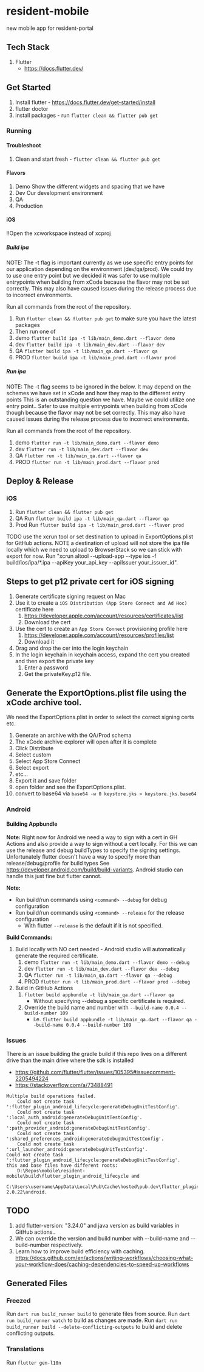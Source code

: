 # resident-mobile
new mobile app for resident-portal

## Tech Stack
1. Flutter
	- https://docs.flutter.dev/

## Get Started
1. Install flutter - https://docs.flutter.dev/get-started/install
1. flutter doctor
1. install packages - run `flutter clean && flutter pub get`

### Running

#### Troubleshoot
1. Clean and start fresh - `flutter clean && flutter pub get`

#### Flavors
1. Demo
	Show the different widgets and spacing that we have
1. Dev
	Our development environment
1. QA
1. Production

#### iOS
!!Open the xcworkspace instead of xcproj

##### Build ipa
NOTE: The -t flag is important currently as we use specific entry points for our application depending on the environment (dev/qa/prod).
We could try to use one entry point but we decided it was safer to use multiple entrypoints when building from xCode because the flavor may not be set correctly.
This may also have caused issues during the release process due to incorrect environments.

Run all commands from the root of the repository.
1. Run `flutter clean && flutter pub get` to make sure you have the latest packages
1. Then run one of
1. demo `flutter build ipa -t lib/main_demo.dart --flavor demo`
1. dev `flutter build ipa -t lib/main_dev.dart --flavor dev`
1. QA `flutter build ipa -t lib/main_qa.dart --flavor qa`
1. PROD `flutter build ipa -t lib/main_prod.dart --flavor prod`

##### Run ipa
NOTE: The -t flag seems to be ignored in the below. It may depend on the schemes we have set in xCode and how they map to the different entry points This is an outstanding question we have.
Maybe we could utilize one entry point.. Safer to use multiple entrypoints when building from xCode though because the flavor may not be set correctly.
This may also have caused issues during the release process due to incorrect environments.

Run all commands from the root of the repository.
1. demo `flutter run -t lib/main_demo.dart --flavor demo`
1. dev `flutter run -t lib/main_dev.dart --flavor dev`
1. QA `flutter run -t lib/main_qa.dart --flavor qa`
1. PROD `flutter run -t lib/main_prod.dart --flavor prod`


## Deploy & Release
### iOS
1. Run `flutter clean && flutter pub get`
1. QA Run `flutter build ipa -t lib/main_qa.dart --flavor qa`
1. Prod Run `flutter build ipa -t lib/main_prod.dart --flavor prod`

TODO use the xcrun tool or set destination to upload in ExportOptions.plist for GitHub actions.
NOTE a destination of upload will not store the ipa file locally which we need to upload to BrowserStack so we can stick with export for now.
Run "xcrun altool --upload-app --type ios -f build/ios/ipa/*.ipa --apiKey your_api_key --apiIssuer your_issuer_id".


## Steps to get p12 private cert for iOS signing

1. Generate certificate signing request on Mac
1. Use it to create a `iOS Distribution (App Store Connect and Ad Hoc)` certificate here
    1. https://developer.apple.com/account/resources/certificates/list
    2. Download the cert
1. Use the cert to create an `App Store Connect` provisioning profile here
    1. https://developer.apple.com/account/resources/profiles/list
    2. Download it
1. Drag and drop the cer into the login keychain
1. In the login keychain in keychain access, expand the cert you created and then export the private key
    1. Enter a password
	1. Get the privateKey.p12 file.

## Generate the ExportOptions.plist file using the xCode archive tool.
We need the ExportOptions.plist in order to select the correct signing certs etc.
1. Generate an archive with the QA/Prod schema
1. The xCode archive explorer will open after it is complete
1. Click Distribute
1. Select custom
1. Select App Store Connect
1. Select export
1. etc...
1. Export it and save folder
1. open folder and see the ExportOptions.plist.
1. convert to base64 via `base64 -w 0 keystore.jks > keystore.jks.base64`

### Android

#### Building Appbundle
**Note:**
Right now for Android we need a way to sign with a cert in GH Actions and also provide a way to sign without a cert locally.
For this we can use the release and debug buildTypes to specify the signing settings. Unfortunately flutter doesn't have a way to
specify more than release/debug/profile for build types
See https://developer.android.com/build/build-variants. Android studio can handle this just fine but flutter cannot.

**Note:**
- Run build/run commands using `<command> --debug` for debug configuration
- Run build/run commands using `<command> --release` for the release configuration
	- With flutter `--release` is the default if it is not specified.

**Build Commands:**
1. Build locally with NO cert needed - Android studio will automatically generate the required certificate.
	1. demo `flutter run -t lib/main_demo.dart --flavor demo --debug`
	1. dev `flutter run -t lib/main_dev.dart --flavor dev --debug`
	1. QA `flutter run -t lib/main_qa.dart --flavor qa --debug`
	1. PROD `flutter run -t lib/main_prod.dart --flavor prod --debug`
1. Build in GitHub Actions
	1. `flutter build appbundle -t lib/main_qa.dart --flavor qa`
		- Without specifying --debug a specific certificate is required.
	1. Override the build name and number with `--build-name 0.0.4 --build-number 109`
 		- i.e. `flutter build appbundle -t lib/main_qa.dart --flavor qa --build-name 0.0.4 --build-number 109`

### Issues

There is an issue building the gradle build if this repo lives on a different drive than the main drive where the sdk is installed
- https://github.com/flutter/flutter/issues/105395#issuecomment-2205494224
- https://stackoverflow.com/a/73488491
```
Multiple build operations failed.
    Could not create task ':flutter_plugin_android_lifecycle:generateDebugUnitTestConfig'.
    Could not create task ':local_auth_android:generateDebugUnitTestConfig'.
    Could not create task ':path_provider_android:generateDebugUnitTestConfig'.
    Could not create task ':shared_preferences_android:generateDebugUnitTestConfig'.
    Could not create task ':url_launcher_android:generateDebugUnitTestConfig'.
Could not create task ':flutter_plugin_android_lifecycle:generateDebugUnitTestConfig'.
this and base files have different roots:
	D:\Repos\mobile\resident-mobile\build\flutter_plugin_android_lifecycle and
	C:\Users\username\AppData\Local\Pub\Cache\hosted\pub.dev\flutter_plugin_android_lifecycle-2.0.22\android.
```

## TODO
1. add flutter-version: "3.24.0" and java version as build variables in GitHub actions..
1. We can override the version and build number with --build-name and --build-number respectively.
1. Learn how to improve build efficiency with caching. https://docs.github.com/en/actions/writing-workflows/choosing-what-your-workflow-does/caching-dependencies-to-speed-up-workflows

## Generated Files
### Freezed
Run `dart run build_runner build` to generate files from source.
Run `dart run build_runner watch` to build as changes are made.
Run `dart run build_runner build --delete-conflicting-outputs` to build and delete conflicting outputs.

### Translations
Run `flutter gen-l10n`
